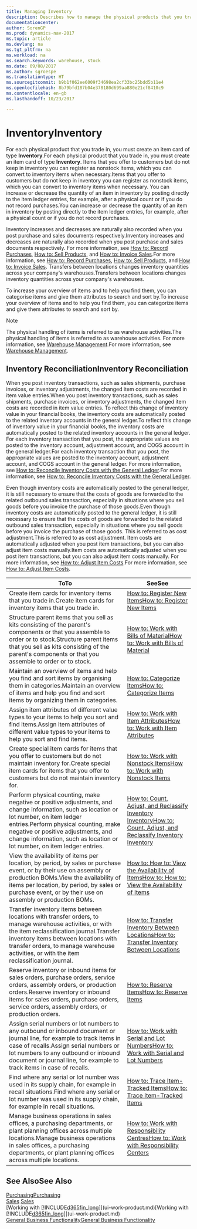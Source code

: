 ```yaml
---
title: Managing Inventory
description: Describes how to manage the physical products that you trade in, for example, handling the stock in your warehouse.
documentationcenter: 
author: SorenGP
ms.prod: dynamics-nav-2017
ms.topic: article
ms.devlang: na
ms.tgt_pltfrm: na
ms.workload: na
ms.search.keywords: warehouse, stock
ms.date: 09/08/2017
ms.author: sgroespe
ms.translationtype: HT
ms.sourcegitcommit: b9b1f062ee6009f34698ea2cf33bc25bdd5b11e4
ms.openlocfilehash: 8b79bfd187b04e378180d699aa880e21cf8410c9
ms.contentlocale: en-gb
ms.lasthandoff: 10/23/2017

---
```


# <a name="inventory"></a><span data-ttu-id="0bff6-103">Inventory</span><span class="sxs-lookup"><span data-stu-id="0bff6-103">Inventory</span></span>
<span data-ttu-id="0bff6-104">For each physical product that you trade in, you must create an item card of type **Inventory**.</span><span class="sxs-lookup"><span data-stu-id="0bff6-104">For each physical product that you trade in, you must create an item card of type **Inventory**.</span></span> <span data-ttu-id="0bff6-105">Items that you offer to customers but do not keep in inventory you can register as nonstock items, which you can convert to inventory items when necessary.</span><span class="sxs-lookup"><span data-stu-id="0bff6-105">Items that you offer to customers but do not keep in inventory you can register as nonstock items, which you can convert to inventory items when necessary.</span></span> <span data-ttu-id="0bff6-106">You can increase or decrease the quantity of an item in inventory by posting directly to the item ledger entries, for example, after a physical count or if you do not record purchases.</span><span class="sxs-lookup"><span data-stu-id="0bff6-106">You can increase or decrease the quantity of an item in inventory by posting directly to the item ledger entries, for example, after a physical count or if you do not record purchases.</span></span>

<span data-ttu-id="0bff6-107">Inventory increases and decreases are naturally also recorded when you post purchase and sales documents respectively.</span><span class="sxs-lookup"><span data-stu-id="0bff6-107">Inventory increases and decreases are naturally also recorded when you post purchase and sales documents respectively.</span></span> <span data-ttu-id="0bff6-108">For more information, see [How to: Record Purchases](purchasing-how-record-purchases.md), [How to: Sell Products](sales-how-sell-products.md), and [How to: Invoice Sales](sales-how-invoice-sales.md).</span><span class="sxs-lookup"><span data-stu-id="0bff6-108">For more information, see [How to: Record Purchases](purchasing-how-record-purchases.md), [How to: Sell Products](sales-how-sell-products.md), and [How to: Invoice Sales](sales-how-invoice-sales.md).</span></span> <span data-ttu-id="0bff6-109">Transfers between locations changes inventory quantities across your company's warehouses.</span><span class="sxs-lookup"><span data-stu-id="0bff6-109">Transfers between locations changes inventory quantities across your company's warehouses.</span></span>   

<span data-ttu-id="0bff6-110">To increase your overview of items and to help you find them, you can categorise items and give them attributes to search and sort by.</span><span class="sxs-lookup"><span data-stu-id="0bff6-110">To increase your overview of items and to help you find them, you can categorize items and give them attributes to search and sort by.</span></span>

> [!NOTE]
> <span data-ttu-id="0bff6-111">The physical handling of items is referred to as warehouse activities.</span><span class="sxs-lookup"><span data-stu-id="0bff6-111">The physical handling of items is referred to as warehouse activities.</span></span> <span data-ttu-id="0bff6-112">For more information, see [Warehouse Management](warehouse-manage-warehouse.md).</span><span class="sxs-lookup"><span data-stu-id="0bff6-112">For more information, see [Warehouse Management](warehouse-manage-warehouse.md).</span></span>

## <a name="inventory-reconciliation"></a><span data-ttu-id="0bff6-113">Inventory Reconciliation</span><span class="sxs-lookup"><span data-stu-id="0bff6-113">Inventory Reconciliation</span></span>
<span data-ttu-id="0bff6-114">When you post inventory transactions, such as sales shipments, purchase invoices, or inventory adjustments, the changed item costs are recorded in item value entries.</span><span class="sxs-lookup"><span data-stu-id="0bff6-114">When you post inventory transactions, such as sales shipments, purchase invoices, or inventory adjustments, the changed item costs are recorded in item value entries.</span></span> <span data-ttu-id="0bff6-115">To reflect this change of inventory value in your financial books, the inventory costs are automatically posted to the related inventory accounts in the general ledger.</span><span class="sxs-lookup"><span data-stu-id="0bff6-115">To reflect this change of inventory value in your financial books, the inventory costs are automatically posted to the related inventory accounts in the general ledger.</span></span> <span data-ttu-id="0bff6-116">For each inventory transaction that you post, the appropriate values are posted to the inventory account, adjustment account, and COGS account in the general ledger.</span><span class="sxs-lookup"><span data-stu-id="0bff6-116">For each inventory transaction that you post, the appropriate values are posted to the inventory account, adjustment account, and COGS account in the general ledger.</span></span> <span data-ttu-id="0bff6-117">For more information, see [How to: Reconcile Inventory Costs with the General Ledger](finance-how-to-post-inventory-costs-to-the-general-ledger.md).</span><span class="sxs-lookup"><span data-stu-id="0bff6-117">For more information, see [How to: Reconcile Inventory Costs with the General Ledger](finance-how-to-post-inventory-costs-to-the-general-ledger.md).</span></span>

<span data-ttu-id="0bff6-118">Even though inventory costs are automatically posted to the general ledger, it is still necessary to ensure that the costs of goods are forwarded to the related outbound sales transaction, especially in situations where you sell goods before you invoice the purchase of those goods.</span><span class="sxs-lookup"><span data-stu-id="0bff6-118">Even though inventory costs are automatically posted to the general ledger, it is still necessary to ensure that the costs of goods are forwarded to the related outbound sales transaction, especially in situations where you sell goods before you invoice the purchase of those goods.</span></span> <span data-ttu-id="0bff6-119">This is referred to as cost adjustment.</span><span class="sxs-lookup"><span data-stu-id="0bff6-119">This is referred to as cost adjustment.</span></span> <span data-ttu-id="0bff6-120">Item costs are automatically adjusted when you post item transactions, but you can also adjust item costs manually.</span><span class="sxs-lookup"><span data-stu-id="0bff6-120">Item costs are automatically adjusted when you post item transactions, but you can also adjust item costs manually.</span></span> <span data-ttu-id="0bff6-121">For more information, see [How to: Adjust Item Costs](inventory-how-adjust-item-costs.md).</span><span class="sxs-lookup"><span data-stu-id="0bff6-121">For more information, see [How to: Adjust Item Costs](inventory-how-adjust-item-costs.md).</span></span>

|<span data-ttu-id="0bff6-122">To</span><span class="sxs-lookup"><span data-stu-id="0bff6-122">To</span></span> |<span data-ttu-id="0bff6-123">See</span><span class="sxs-lookup"><span data-stu-id="0bff6-123">See</span></span> |
|---|----|
|<span data-ttu-id="0bff6-124">Create item cards for inventory items that you trade in.</span><span class="sxs-lookup"><span data-stu-id="0bff6-124">Create item cards for inventory items that you trade in.</span></span>|[<span data-ttu-id="0bff6-125">How to: Register New Items</span><span class="sxs-lookup"><span data-stu-id="0bff6-125">How to: Register New Items</span></span>](inventory-how-register-new-items.md)|
|<span data-ttu-id="0bff6-126">Structure parent items that you sell as kits consisting of the parent's components or that you assemble to order or to stock.</span><span class="sxs-lookup"><span data-stu-id="0bff6-126">Structure parent items that you sell as kits consisting of the parent's components or that you assemble to order or to stock.</span></span>|[<span data-ttu-id="0bff6-127">How to: Work with Bills of Material</span><span class="sxs-lookup"><span data-stu-id="0bff6-127">How to: Work with Bills of Material</span></span>](inventory-how-work-BOMs.md)|
|<span data-ttu-id="0bff6-128">Maintain an overview of items and help you find and sort items by organising them in categories.</span><span class="sxs-lookup"><span data-stu-id="0bff6-128">Maintain an overview of items and help you find and sort items by organizing them in categories.</span></span>|[<span data-ttu-id="0bff6-129">How to: Categorize Items</span><span class="sxs-lookup"><span data-stu-id="0bff6-129">How to: Categorize Items</span></span>](inventory-how-categorize-items.md)|
|<span data-ttu-id="0bff6-130">Assign item attributes of different value types to your items to help you sort and find items.</span><span class="sxs-lookup"><span data-stu-id="0bff6-130">Assign item attributes of different value types to your items to help you sort and find items.</span></span>|[<span data-ttu-id="0bff6-131">How to: Work with Item Attributes</span><span class="sxs-lookup"><span data-stu-id="0bff6-131">How to: Work with Item Attributes</span></span>](inventory-how-work-item-attributes.md)|
|<span data-ttu-id="0bff6-132">Create special item cards for items that you offer to customers but do not maintain inventory for.</span><span class="sxs-lookup"><span data-stu-id="0bff6-132">Create special item cards for items that you offer to customers but do not maintain inventory for.</span></span>|[<span data-ttu-id="0bff6-133">How to: Work with Nonstock Items</span><span class="sxs-lookup"><span data-stu-id="0bff6-133">How to: Work with Nonstock Items</span></span>](inventory-how-work-nonstock-items.md)|
|<span data-ttu-id="0bff6-134">Perform physical counting, make negative or positive adjustments, and change information, such as location or lot number, on item ledger entries.</span><span class="sxs-lookup"><span data-stu-id="0bff6-134">Perform physical counting, make negative or positive adjustments, and change information, such as location or lot number, on item ledger entries.</span></span>|[<span data-ttu-id="0bff6-135">How to: Count, Adjust, and Reclassify Inventory Inventory</span><span class="sxs-lookup"><span data-stu-id="0bff6-135">How to: Count, Adjust, and Reclassify Inventory Inventory</span></span>](inventory-how-count-adjust-reclassify.md)|
|<span data-ttu-id="0bff6-136">View the availability of items per location, by period, by sales or purchase event, or by their use on assembly or production BOMs.</span><span class="sxs-lookup"><span data-stu-id="0bff6-136">View the availability of items per location, by period, by sales or purchase event, or by their use on assembly or production BOMs.</span></span>|[<span data-ttu-id="0bff6-137">How to: How to: View the Availability of Items</span><span class="sxs-lookup"><span data-stu-id="0bff6-137">How to: How to: View the Availability of Items</span></span>](inventory-how-availability-overview.md)|
|<span data-ttu-id="0bff6-138">Transfer inventory items between locations with transfer orders, to manage warehouse activities, or with the item reclassification journal.</span><span class="sxs-lookup"><span data-stu-id="0bff6-138">Transfer inventory items between locations with transfer orders, to manage warehouse activities, or with the item reclassification journal.</span></span>|[<span data-ttu-id="0bff6-139">How to: Transfer Inventory Between Locations</span><span class="sxs-lookup"><span data-stu-id="0bff6-139">How to: Transfer Inventory Between Locations</span></span>](inventory-how-transfer-between-locations.md)|
|<span data-ttu-id="0bff6-140">Reserve inventory or inbound items for sales orders, purchase orders, service orders, assembly orders, or production orders.</span><span class="sxs-lookup"><span data-stu-id="0bff6-140">Reserve inventory or inbound items for sales orders, purchase orders, service orders, assembly orders, or production orders.</span></span>|[<span data-ttu-id="0bff6-141">How to: Reserve Items</span><span class="sxs-lookup"><span data-stu-id="0bff6-141">How to: Reserve Items</span></span>](inventory-how-to-reserve-items.md)|
|<span data-ttu-id="0bff6-142">Assign serial numbers or lot numbers to any outbound or inbound document or journal line, for example to track items in case of recalls.</span><span class="sxs-lookup"><span data-stu-id="0bff6-142">Assign serial numbers or lot numbers to any outbound or inbound document or journal line, for example to track items in case of recalls.</span></span>|[<span data-ttu-id="0bff6-143">How to: Work with Serial and Lot Numbers</span><span class="sxs-lookup"><span data-stu-id="0bff6-143">How to: Work with Serial and Lot Numbers</span></span>](inventory-how-work-item-tracking.md)|
|<span data-ttu-id="0bff6-144">Find where any serial or lot number was used in its supply chain, for example in recall situations.</span><span class="sxs-lookup"><span data-stu-id="0bff6-144">Find where any serial or lot number was used in its supply chain, for example in recall situations.</span></span>|[<span data-ttu-id="0bff6-145">How to: Trace Item-Tracked Items</span><span class="sxs-lookup"><span data-stu-id="0bff6-145">How to: Trace Item-Tracked Items</span></span>](inventory-how-to-trace-item-tracked-items.md)|
|<span data-ttu-id="0bff6-146">Manage business operations in sales offices, a purchasing departments, or plant planning offices across multiple locations.</span><span class="sxs-lookup"><span data-stu-id="0bff6-146">Manage business operations in sales offices, a purchasing departments, or plant planning offices across multiple locations.</span></span>|[<span data-ttu-id="0bff6-147">How to: Work with Responsibility Centres</span><span class="sxs-lookup"><span data-stu-id="0bff6-147">How to: Work with Responsibility Centers</span></span>](inventory-responsibility-centers.md)|

## <a name="see-also"></a><span data-ttu-id="0bff6-148">See Also</span><span class="sxs-lookup"><span data-stu-id="0bff6-148">See Also</span></span>  
[<span data-ttu-id="0bff6-149">Purchasing</span><span class="sxs-lookup"><span data-stu-id="0bff6-149">Purchasing</span></span>](purchasing-manage-purchasing.md)  
<span data-ttu-id="0bff6-150">[Sales](sales-manage-sales.md)  </span><span class="sxs-lookup"><span data-stu-id="0bff6-150">[Sales](sales-manage-sales.md)  </span></span>  
<span data-ttu-id="0bff6-151">[Working with [!INCLUDE[d365fin_long](includes/d365fin_long_md.md)]](ui-work-product.md)</span><span class="sxs-lookup"><span data-stu-id="0bff6-151">[Working with [!INCLUDE[d365fin_long](includes/d365fin_long_md.md)]](ui-work-product.md)</span></span>  
[<span data-ttu-id="0bff6-152">General Business Functionality</span><span class="sxs-lookup"><span data-stu-id="0bff6-152">General Business Functionality</span></span>](ui-across-business-areas.md)

##

